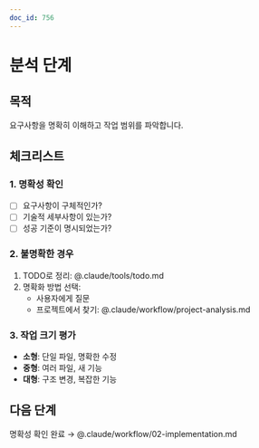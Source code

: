 ```yaml
---
doc_id: 756
---
```


# 분석 단계

## 목적
요구사항을 명확히 이해하고 작업 범위를 파악합니다.

## 체크리스트

### 1. 명확성 확인
- [ ] 요구사항이 구체적인가?
- [ ] 기술적 세부사항이 있는가?
- [ ] 성공 기준이 명시되었는가?

### 2. 불명확한 경우
1. TODO로 정리: @.claude/tools/todo.md
2. 명확화 방법 선택:
   - 사용자에게 질문
   - 프로젝트에서 찾기: @.claude/workflow/project-analysis.md

### 3. 작업 크기 평가
- **소형**: 단일 파일, 명확한 수정
- **중형**: 여러 파일, 새 기능
- **대형**: 구조 변경, 복잡한 기능

## 다음 단계
명확성 확인 완료 → @.claude/workflow/02-implementation.md